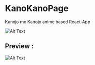 # KanoKanoPage
Kanojo mo Kanojo anime based React-App

![Alt Text](https://i.ibb.co/4tNVFJh/Screenshot-5.png)

## Preview :

![Alt Text](https://i.ibb.co/HKvbK2w/React-App-Google-Chrome-2022-03-23-17-13-22-Trim.gif)
